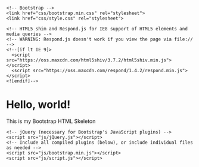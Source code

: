 <!DOCTYPE html>
<html lang="en">
  <head>
    <meta charset="utf-8">
    <meta http-equiv="X-UA-Compatible" content="IE=edge">
    <meta name="viewport" content="width=device-width, initial-scale=1">
    <!-- The above 3 meta tags *must* come first in the head; any other head content must come *after* these tags -->
    <title>Ravi Thakkar - personal Website</title>

    <!-- Bootstrap -->
    <link href="css/bootstrap.min.css" rel="stylesheet">
    <link href="css/style.css" rel="stylesheet">

    <!-- HTML5 shim and Respond.js for IE8 support of HTML5 elements and media queries -->
    <!-- WARNING: Respond.js doesn't work if you view the page via file:// -->
    <!--[if lt IE 9]>
      <script src="https://oss.maxcdn.com/html5shiv/3.7.2/html5shiv.min.js"></script>
      <script src="https://oss.maxcdn.com/respond/1.4.2/respond.min.js"></script>
    <![endif]-->
  </head>
  <body>
  <link href="~/nav.html" />
  	<div class="container">
	  	<div class="row">
		    <div class="col-xs-12">
		    	<h1>Hello, world!</h1>
		    	This is my Bootstrap HTML Skeleton
		    </div>
	    </div>
	</div>

    <!-- jQuery (necessary for Bootstrap's JavaScript plugins) -->
    <script src="js/jQuery.js"></script>
    <!-- Include all compiled plugins (below), or include individual files as needed -->
    <script src="js/bootstrap.min.js"></script>
    <script src="js/script.js"></script>

  </body>
</html>
